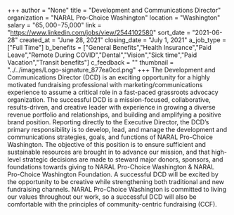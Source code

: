 +++
author = "None"
title = "Development and Communications Director"
organization = "NARAL Pro-Choice Washington"
location = "Washington"
salary = "$65,000-$75,000"
link = "https://www.linkedin.com/jobs/view/2544102580"
sort_date = "2021-06-28"
created_at = "June 28, 2021"
closing_date = "July 1, 2021"
a_job_type = ["Full Time"]
b_benefits = ["General Benefits","Health Insurance","Paid Leave","Remote During COVID","Dental","Vision","Sick time","Paid Vacation","Transit benefits"]
c_feedback = ""
thumbnail = "../../images/Logo-signature_877ea0cd.png"
+++
The Development and Communications Director (DCD) is an exciting opportunity for a highly motivated fundraising professional with marketing/communications experience to assume a critical role in a fast-paced grassroots advocacy organization. The successful DCD is a mission-focused, collaborative, results-driven, and creative leader with experience in growing a diverse revenue portfolio and relationships, and building and amplifying a positive brand position. Reporting directly to the Executive Director, the DCD’s primary responsibility is to develop, lead, and manage the development and communications strategies, goals, and functions of NARAL Pro-Choice Washington. The objective of this position is to ensure sufficient and sustainable resources are brought in to advance our mission, and that high-level strategic decisions are made to steward major donors, sponsors, and foundations towards giving to NARAL Pro-Choice Washington & NARAL Pro-Choice Washington Foundation. A successful DCD will be excited by the opportunity to be creative while strengthening both traditional and new fundraising channels. NARAL Pro-Choice Washington is committed to living our values throughout our work, so a successful DCD will also be comfortable with the principles of community-centric fundraising (CCF).
